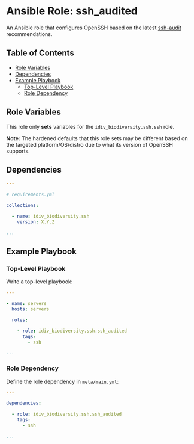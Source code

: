 Ansible Role: ssh_audited
=========================

An Ansible role that configures OpenSSH based on the latest [ssh-audit][]
recommendations.

Table of Contents
-----------------

<!-- toc -->

- [Role Variables](#role-variables)
- [Dependencies](#dependencies)
- [Example Playbook](#example-playbook)
  * [Top-Level Playbook](#top-level-playbook)
  * [Role Dependency](#role-dependency)

<!-- tocstop -->

Role Variables
--------------

This role only **sets** variables for the `idiv_biodiversity.ssh.ssh` role.

**Note:** The hardened defaults that this role sets may be different based on
the targeted platform/OS/distro due to what its version of OpenSSH supports.

Dependencies
------------

```yml
---

# requirements.yml

collections:

  - name: idiv_biodiversity.ssh
    version: X.Y.Z

...
```

Example Playbook
----------------

### Top-Level Playbook

Write a top-level playbook:

```yml
---

- name: servers
  hosts: servers

  roles:

    - role: idiv_biodiversity.ssh.ssh_audited
      tags:
        - ssh

...
```

### Role Dependency

Define the role dependency in `meta/main.yml`:

```yml
---

dependencies:

  - role: idiv_biodiversity.ssh.ssh_audited
    tags:
      - ssh

...
```

[ssh-audit]: https://github.com/jtesta/ssh-audit
